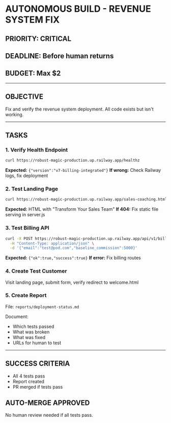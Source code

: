 # AUTONOMOUS BUILD - REVENUE SYSTEM FIX

## PRIORITY: CRITICAL
## DEADLINE: Before human returns
## BUDGET: Max $2

---

## OBJECTIVE
Fix and verify the revenue system deployment. All code exists but isn't working.

---

## TASKS

### 1. Verify Health Endpoint
```bash
curl https://robust-magic-production.up.railway.app/healthz
```
**Expected:** `{"version":"v7-billing-integrated"}`
**If wrong:** Check Railway logs, fix deployment

### 2. Test Landing Page
```bash
curl https://robust-magic-production.up.railway.app/sales-coaching.html
```
**Expected:** HTML with "Transform Your Sales Team"
**If 404:** Fix static file serving in server.js

### 3. Test Billing API
```bash
curl -X POST https://robust-magic-production.up.railway.app/api/v1/billing/start-baseline \
  -H "Content-Type: application/json" \
  -d '{"email":"test@pod.com","baseline_commission":5000}'
```
**Expected:** `{"ok":true,"success":true}`
**If error:** Fix billing routes

### 4. Create Test Customer
Visit landing page, submit form, verify redirect to welcome.html

### 5. Create Report
File: `reports/deployment-status.md`

Document:
- Which tests passed
- What was broken
- What was fixed
- URLs for human to test

---

## SUCCESS CRITERIA
- All 4 tests pass
- Report created
- PR merged if tests pass

## AUTO-MERGE APPROVED
No human review needed if all tests pass.
